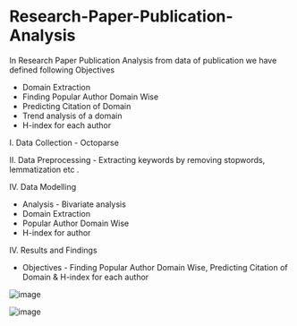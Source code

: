 # Research-Paper-Publication-Analysis

In Research Paper Publication Analysis from data of publication we have defined following Objectives
 * Domain Extraction
 * Finding Popular Author Domain Wise
 * Predicting Citation of Domain
 * Trend analysis of a domain
 * H-index for each author
   
I. Data Collection - Octoparse

II. Data Preprocessing - Extracting keywords by removing stopwords, lemmatization etc . 

IV. Data Modelling
* Analysis - Bivariate analysis 
* Domain Extraction 
* Popular Author Domain Wise
* H-index  for author
  
IV. Results and Findings
* Objectives - 
  Finding Popular Author Domain Wise, 
  Predicting Citation of Domain & 
  H-index for each author

  
![image](https://github.com/Neha151200/Research-Paper-Publication-Analysis/assets/86005775/1e993db3-4ba8-4e91-885d-0f2858219351)

![image](https://github.com/Neha151200/Research-Paper-Publication-Analysis/assets/86005775/4f9f5d3a-3e75-4217-9852-4ef5d3d01857)





